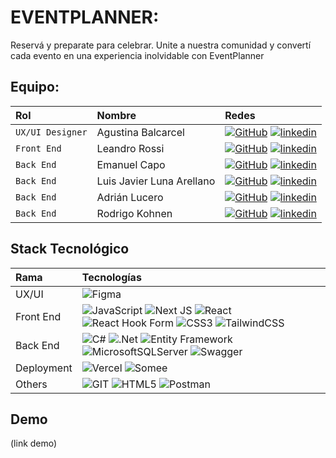 # EVENTPLANNER:


Reservá y preparate para celebrar. Unite a nuestra comunidad y convertí cada evento en una experiencia inolvidable con EventPlanner<br>

## Equipo:

| Rol               | Nombre               | Redes                                                                                                                             |
| :---------------- | :-------------------------- | :-------------------------------------------------------------------------------------------------------------------------------- |      
| `UX/UI Designer`  | Agustina Balcarcel          | [![GitHub]](https://github.com/agusbcl) [![linkedin]](https://www.linkedin.com/in/agustina-balcarcel/)                            |
| `Front End`       | Leandro Rossi               | [![GitHub]](https://github.com/leandrofrossi) [![linkedin]](https://www.linkedin.com/in/rossileandro/)                            |
| `Back End`        | Emanuel Capo                | [![GitHub]](https://github.com/Emanuel-Capo) [![linkedin]](https://www.linkedin.com/in/emanuel-capo/)                             |                                                                                        
| `Back End`        | Luis Javier Luna Arellano   | [![GitHub]](https://github.com/luisjavierluna) [![linkedin]](https://www.linkedin.com/in/luis-javier-luna/)        |
| `Back End`        | Adrián Lucero               | [![GitHub]](https://github.com/rixda) [![linkedin]](https://www.linkedin.com/in/rixda/)                                       |              
| `Back End`        | Rodrigo Kohnen              | [![GitHub]](https://github.com/rodrikohnen) [![linkedin]](https://www.linkedin.com/in/rodrigo-kohnen)                             |



## Stack Tecnológico


| Rama          | Tecnologías                                                                                                                                                                                                                                                                                                                                                                                                                                                                                                                                                                                                                                                                                                                   |
| :------------ | :---------------------------------------------------------------------------------------------------------------------------------------------------------------------------------------------------------------------------------------------------------------------------------------------------------------------------------------------------------------------------------------------------------------------------------------------------------------------------------------------------------------------------------------------------------------------------------------------------------------------------------------------------------------------------------------------------------------------------- |
| UX/UI         | ![Figma](https://img.shields.io/badge/figma-%23F24E1E.svg?style=for-the-badge&logo=figma&logoColor=white)                                                                                                                                                                                                                                                                                                                                                                                                                                                                                                                                                                                                                     |
| Front End     | ![JavaScript](https://img.shields.io/badge/javascript-%23323330.svg?style=for-the-badge&logo=javascript&logoColor=%23F7DF1E) ![Next JS](https://img.shields.io/badge/Next-black?style=for-the-badge&logo=next.js&logoColor=white) ![React](https://img.shields.io/badge/react-%2320232a.svg?style=for-the-badge&logo=react&logoColor=%2361DAFB) ![React Hook Form](https://img.shields.io/badge/React%20Hook%20Form-%23EC5990.svg?style=for-the-badge&logo=reacthookform&logoColor=white) ![CSS3](https://img.shields.io/badge/css3-%231572B6.svg?style=for-the-badge&logo=css3&logoColor=white) ![TailwindCSS](https://img.shields.io/badge/tailwindcss-%2338B2AC.svg?style=for-the-badge&logo=tailwind-css&logoColor=white) |
| Back End      | ![C#](https://img.shields.io/badge/C%23-239120?style=for-the-badge&logo=csharp&logoColor=white) ![.Net](https://img.shields.io/badge/.NET-5C2D91?style=for-the-badge&logo=.net&logoColor=white) ![Entity Framework](https://img.shields.io/badge/Entity%20Framework-5C2D91?style=for-the-badge&logo=.net&logoColor=white)  ![MicrosoftSQLServer](https://img.shields.io/badge/Microsoft%20SQL%20Server-CC2927?style=for-the-badge&logo=microsoft%20sql%20server&logoColor=white) ![Swagger](https://img.shields.io/badge/-Swagger-%23Clojure?style=for-the-badge&logo=swagger&logoColor=white)                                                                                                                                                                                                                                                                                                                                                                                                                                                           |                                                                                                                                                                                                                                                                                                                                                        
| Deployment    | ![Vercel](https://img.shields.io/badge/vercel-%23000000.svg?style=for-the-badge&logo=vercel&logoColor=white) ![Somee](https://img.shields.io/badge/SOMEE-%23000000.svg?style=for-the-badge&labelColor&logo=somee&logoColor=white)                                                                                                                                                                                                                                                                                                                                                                                                                                                                                                                                                                                                                 |
| Others        | ![GIT](https://img.shields.io/badge/Git-fc6d26?style=for-the-badge&logo=git&logoColor=white) ![HTML5](https://img.shields.io/badge/html5-%23E34F26.svg?style=for-the-badge&logo=html5&logoColor=white) ![Postman](https://img.shields.io/badge/Postman-FF6C37?style=for-the-badge&logo=postman&logoColor=white)                                                                                                                                                                                                                                                                                                                                                                                                               |             


## Demo
(link demo)

[behance]: https://img.shields.io/badge/Behance-1769ff?style=for-the-badge&logo=behance&logoColor=white
[linkedin]: https://img.shields.io/badge/linkedin-%230077B5.svg?style=for-the-badge&logo=linkedin&logoColor=white
[github]: https://img.shields.io/badge/github-%23121011.svg?style=for-the-badge&logo=github&logoColor=white
